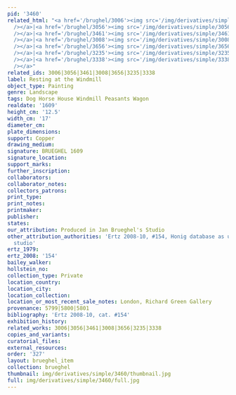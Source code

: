 ```yaml
---
pid: '3460'
related_html: "<a href='/brughel/3006'><img src='/img/derivatives/simple/3006/thumbnail.jpg'
  /></a>|<a href='/brughel/3056'><img src='/img/derivatives/simple/3056/thumbnail.jpg'
  /></a>|<a href='/brughel/3461'><img src='/img/derivatives/simple/3461/thumbnail.jpg'
  /></a>|<a href='/brughel/3008'><img src='/img/derivatives/simple/3008/thumbnail.jpg'
  /></a>|<a href='/brughel/3656'><img src='/img/derivatives/simple/3656/thumbnail.jpg'
  /></a>|<a href='/brughel/3235'><img src='/img/derivatives/simple/3235/thumbnail.jpg'
  /></a>|<a href='/brughel/3338'><img src='/img/derivatives/simple/3338/thumbnail.jpg'
  /></a>"
related_ids: 3006|3056|3461|3008|3656|3235|3338
label: Resting at the Windmill
object_type: Painting
genre: Landscape
tags: Dog Horse House Windmill Peasants Wagon
realdate: '1609'
height_cm: '12.5'
width_cm: '17'
diameter_cm: 
plate_dimensions: 
support: Copper
drawing_medium: 
signature: BRUEGHEL 1609
signature_location: 
support_marks: 
further_inscription: 
collaborators: 
collaborator_notes: 
collectors_patrons: 
print_type: 
print_notes: 
printmaker: 
publisher: 
states: 
our_attribution: Produced in Jan Brueghel's Studio
other_attribution_authorities: 'Ertz 2008-10, #154, Honig database as uncertain, possibly
  studio'
ertz_1979: 
ertz_2008: '154'
bailey_walker: 
hollstein_no: 
collection_type: Private
location_country: 
location_city: 
location_collection: 
location_or_most_recent_sale_notes: London, Richard Green Gallery
provenance: 5799|5800|5801
bibliography: 'Ertz 2008-10, cat. #154'
exhibition_history: 
related_works: 3006|3056|3461|3008|3656|3235|3338
copies_and_variants: 
curatorial_files: 
external_resources: 
order: '327'
layout: brueghel_item
collection: brueghel
thumbnail: img/derivatives/simple/3460/thumbnail.jpg
full: img/derivatives/simple/3460/full.jpg
---
```

